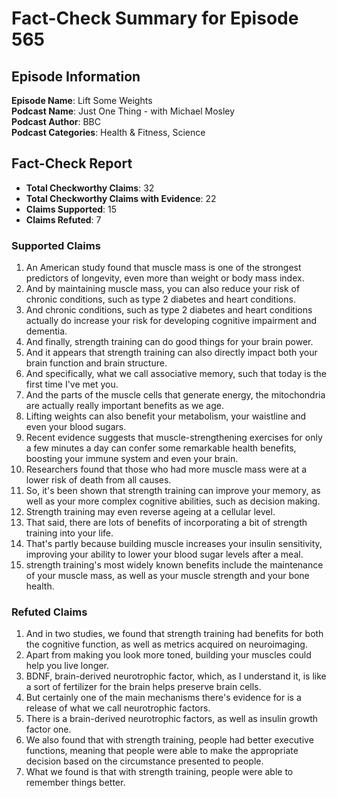 # Fact-Check Summary for Episode 565

## Episode Information

**Episode Name**: Lift Some Weights  
**Podcast Name**: Just One Thing - with Michael Mosley  
**Podcast Author**: BBC  
**Podcast Categories**: Health & Fitness, Science

## Fact-Check Report

- **Total Checkworthy Claims**: 32
- **Total Checkworthy Claims with Evidence**: 22
- **Claims Supported**: 15
- **Claims Refuted**: 7

### Supported Claims

1. An American study found that muscle mass is one of the strongest predictors of longevity, even more than weight or body mass index.
2. And by maintaining muscle mass, you can also reduce your risk of chronic conditions, such as type 2 diabetes and heart conditions.
3. And chronic conditions, such as type 2 diabetes and heart conditions actually do increase your risk for developing cognitive impairment and dementia.
4. And finally, strength training can do good things for your brain power.
5. And it appears that strength training can also directly impact both your brain function and brain structure.
6. And specifically, what we call associative memory, such that today is the first time I've met you.
7. And the parts of the muscle cells that generate energy, the mitochondria are actually really important benefits as we age.
8. Lifting weights can also benefit your metabolism, your waistline and even your blood sugars.
9. Recent evidence suggests that muscle-strengthening exercises for only a few minutes a day can confer some remarkable health benefits, boosting your immune system and even your brain.
10. Researchers found that those who had more muscle mass were at a lower risk of death from all causes.
11. So, it's been shown that strength training can improve your memory, as well as your more complex cognitive abilities, such as decision making.
12. Strength training may even reverse ageing at a cellular level.
13. That said, there are lots of benefits of incorporating a bit of strength training into your life.
14. That's partly because building muscle increases your insulin sensitivity, improving your ability to lower your blood sugar levels after a meal.
15. strength training's most widely known benefits include the maintenance of your muscle mass, as well as your muscle strength and your bone health.

### Refuted Claims

1. And in two studies, we found that strength training had benefits for both the cognitive function, as well as metrics acquired on neuroimaging.
2. Apart from making you look more toned, building your muscles could help you live longer.
3. BDNF, brain-derived neurotrophic factor, which, as I understand it, is like a sort of fertilizer for the brain helps preserve brain cells.
4. But certainly one of the main mechanisms there's evidence for is a release of what we call neurotrophic factors.
5. There is a brain-derived neurotrophic factors, as well as insulin growth factor one.
6. We also found that with strength training, people had better executive functions, meaning that people were able to make the appropriate decision based on the circumstance presented to people.
7. What we found is that with strength training, people were able to remember things better.
